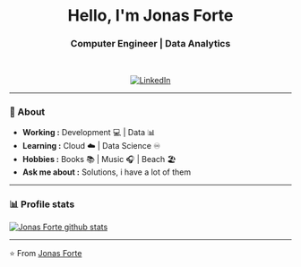 <h1 align="center"> Hello, I'm Jonas Forte </h1>

<h3 align="center">  Computer Engineer   |   Data Analytics </h3> <br>

<p align="center"> 
<a href="https://www.linkedin.com/in/jonas.forte/"><img alt="LinkedIn" src="https://img.shields.io/badge/-Jonas_Forte-blue?style=flat-square&logo=Linkedin&logoColor=white&link=https://www.linkedin.com/in/jonas-forte/"></a>
</p>

---------------------------------------------------------------------------------------------------------------------------------------------------------------------------------
### 🤔 About
-  **Working :**  Development  :computer: | Data :bar_chart: 
-  **Learning :** Cloud :cloud: | Data Science ♾️
-  **Hobbies :** Books :books: | Music :headphones: | Beach 🏖️
-  **Ask me about :** Solutions, i have a lot of them

---------------------------------------------------------------------------------------------------------------------------------------------------------------------------------

### 📊 Profile stats

[![Jonas Forte github stats](https://github-readme-stats.vercel.app/api?username=jonasfor&show_icons=true&title_color=fff&icon_color=79ff97&text_color=9f9f9f&bg_color=151515)](https://github.com/jonasfor/github-readme-stats)

-------------------------------------------------------------------------------------------------------------------------------------------------------------------------------

⭐️ From [Jonas Forte](http://www.github.com/jonasfor)

